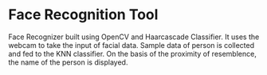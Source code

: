 # Face Recognition Tool
Face Recognizer built using OpenCV and Haarcascade Classifier.
It uses the webcam to take the input of facial data.
Sample data of person is collected and fed to the KNN classifier.
On the basis of the proximity of resemblence, the name of the person is displayed.

